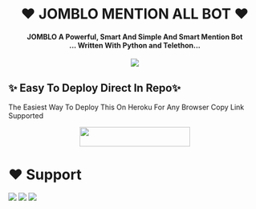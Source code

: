 <h1 align="center"><b>❤️ JOMBLO MENTION ALL BOT ❤️</b></h1>

<h4 align="center">JOMBLO A Powerful, Smart And Simple And Smart Mention Bot <br> ... Written With Python and Telethon...</h4>

<p align="center"><a href="https://t.me/Radenihboss"><img src="https://i.postimg.cc/vTpCvvtw/IMG-20220824-004302-099.jpg width="200"></a></p>


## ✨ Easy To Deploy Direct In Repo✨

The Easiest Way To Deploy This On Heroku For Any Browser Copy Link Supported

<p align="center"><a href="https://heroku.com/deploy?template=https://github.com/Radenihbos/Jomblotagall"> <img src="https://img.shields.io/badge/Deploy%20To%20Heroku-black?style=for-the-badge&logo=heroku" width="220" height="38.45"/></a></p>
 
 
# ❤️ Support
<a href="https://t.me/AsadSupport"><img src="https://img.shields.io/badge/Join-Telegram%20Channel-red.svg?logo=Telegram"></a>
<a href="https://t.me/Shayri_Music_Lovers"><img src="https://img.shields.io/badge/Join-Telegram%20Group-blue.svg?logo=telegram"></a>
<a href="https://t.me/Give_Me_Heart"><img src="https://img.shields.io/badge/Give-Me%20Heart-blue.svg?logo=telegram"></a>
